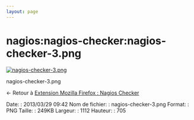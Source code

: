 ```yaml
---
layout: page
---
```


nagios:nagios-checker:nagios-checker-3.png
==========================================

[![nagios-checker-3.png](../..//assets/media/nagios/nagios-checker/nagios-checker-3.png@cache=&w=900&h=570 "nagios-checker-3.png")](../..//assets/media/nagios/nagios-checker/nagios-checker-3.png@cache= "Afficher le fichier original")

nagios-checker-3.png

← Retour à [Extension Mozilla Firefox : Nagios
Checker](../../../nagios/mise-en-place-complete-nagios-sur-rhel-5.4/nagios-checker.html "nagios:mise-en-place-complete-nagios-sur-rhel-5.4:nagios-checker")

Date:
:   2013/03/29 09:42
Nom de fichier:
:   nagios-checker-3.png
Format:
:   PNG
Taille:
:   249KB
Largeur:
:   1112
Hauteur:
:   705

